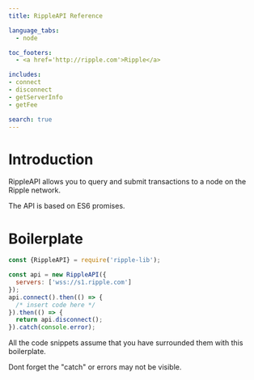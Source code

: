 ```yaml
---
title: RippleAPI Reference

language_tabs:
  - node

toc_footers:
  - <a href='http://ripple.com'>Ripple</a>

includes:
- connect
- disconnect
- getServerInfo
- getFee

search: true
---
```


# Introduction

RippleAPI allows you to query and submit transactions to a node on the Ripple network.

The API is based on ES6 promises.

# Boilerplate

```javascript
const {RippleAPI} = require('ripple-lib');

const api = new RippleAPI({
  servers: ['wss://s1.ripple.com']
});
api.connect().then(() => {
  /* insert code here */
}).then(() => {
  return api.disconnect();
}).catch(console.error);
```

All the code snippets assume that you have surrounded them with this boilerplate.

<aside class="notice">
Dont forget the "catch" or errors may not be visible.
</aside>
